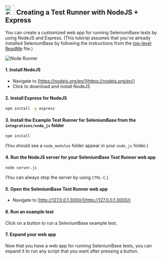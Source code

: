 <h2><img src="https://seleniumbase.io/img/sb_icon.png" title="SeleniumBase" width="30" /> Creating a Test Runner with NodeJS + Express</h2>

You can create a customized web app for running SeleniumBase tests by using NodeJS and Express. (This tutorial assumes that you've already installed SeleniumBase by following the instructions from the [top-level ReadMe](https://github.com/seleniumbase/SeleniumBase/blob/master/README.md) file.)

<img src="https://seleniumbase.io/other/node_runner.png" title="Node Runner" />

#### 1. Install NodeJS

* Navigate to [https://nodejs.org/en/](https://nodejs.org/en/)
* Click to download and install NodeJS

#### 2. Install Express for NodeJS

```bash
npm install -g express
```

#### 3. Install the Example Test Runner for SeleniumBase from the ``integrations/node_js`` folder

```bash
npm install
```

(You should see a ``node_modules`` folder appear in your ``node_js`` folder.)

#### 4. Run the NodeJS server for your SeleniumBase Test Runner web app

```bash
node server.js
```

(You can always stop the server by using ``CTRL-C``.)

#### 5. Open the SeleniumBase Test Runner web app

* Navigate to [http://127.0.0.1:3000/](http://127.0.0.1:3000/)

#### 6. Run an example test

Click on a button to run a SeleniumBase example test.

#### 7. Expand your web app

Now that you have a web app for running SeleniumBase tests, you can expand it to run any script that you want after pressing a button.
